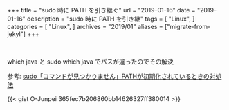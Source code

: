 +++
title = "sudo 時に PATH を引き継ぐ"
url = "2019-01-16"
date = "2019-01-16"
description = "sudo 時に PATH を引き継"
tags = [
    "Linux",
]
categories = [
    "Linux",
]
archives = "2019/01"
aliases = ["migrate-from-jekyl"]
+++

<br>

which java と sudo which java でパスが違ったのでその解決

参考: [sudo「コマンドが見つかりません」PATHが初期化されているときの対処法](https://blog.thingslabo.com/archives/000395.html)

{{< gist O-Junpei 365fec7b206860bb14626327ff380014 >}}
